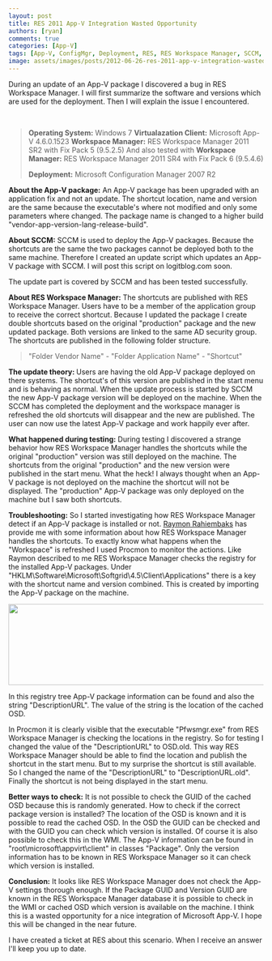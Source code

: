 ```yaml
---
layout: post
title: RES 2011 App-V Integration Wasted Opportunity
authors: [ryan]
comments: true
categories: [App-V]
tags: [App-V, ConfigMgr, Deployment, RES, RES Workspace Manager, SCCM, Windows 7]
image: assets/images/posts/2012-06-26-res-2011-app-v-integration-wasted-opportunity/res-2011-app-v-integration-wasted-opportunity-feature-image.png
---
```

During an update of an App-V package I discovered a bug in RES Workspace Manager. I will first summarize the software and versions which are used for the deployment. Then I will explain the issue I encountered.

&nbsp;
<blockquote><strong>Operating System:</strong> Windows 7
<strong>Virtualazation Client:</strong> Microsoft App-V 4.6.0.1523
<strong>Workspace Manager:</strong> RES Workspace Manager 2011 SR2 with Fix Pack 5 (9.5.2.5)
And also tested with
<strong>Workspace Manager:</strong> RES Workspace Manager 2011 SR4 with Fix Pack 6 (9.5.4.6)

<strong>Deployment:</strong> Microsoft Configuration Manager 2007 R2</blockquote>
<strong>About the App-V package:</strong>
An App-V package has been upgraded with an application fix and not an update. The shortcut location, name and version are the same because the executable's where not modified and only some parameters where changed. The package name is changed to a higher build "vendor-app-version-lang-release-build".

<strong>About SCCM:</strong>
SCCM is used to deploy the App-V packages. Because the shortcuts are the same the two packages cannot be deployed both to the same machine. Therefore I created an update script which updates an App-V package with SCCM. I will post this script on logitblog.com soon.

The update part is covered by SCCM and has been tested successfully.

<strong>About RES Workspace Manager:</strong>
The shortcuts are published with RES Workspace Manager. Users have to be a member of the application group to receive the correct shortcut. Because I updated the package I create double shortcuts based on the original "production" package and the new updated package. Both versions are linked to the same AD security group. The shortcuts are published in the following folder structure.
<blockquote>"Folder Vendor Name" - "Folder Application Name" - "Shortcut"</blockquote>
<strong>The update theory:
</strong>Users are having the old App-V package deployed on there systems. The shortcut's of this version are published in the start menu and is behaving as normal. When the update process is started by SCCM the new App-V package version will be deployed on the machine. When the SCCM has completed the deployment and the workspace manager is refreshed the old shortcuts will disappear and the new are published. The user can now use the latest App-V package and work happily ever after.

<strong>What happened during testing:</strong>
During testing I discovered a strange behavior how RES Workspace Manager handles the shortcuts while the original "production" version was still deployed on the machine. The shortcuts from the original "production" and the new version were published in the start menu. What the heck! I always thought when an App-V package is not deployed on the machine the shortcut will not be displayed. The "production" App-V package was only deployed on the machine but I saw both shortcuts.

<strong>Troubleshooting:</strong>
So I started investigating how RES Workspace Manager detect if an App-V package is installed or not. <a href="http://nl.linkedin.com/pub/raymon-rahiembaks/4/533/807" target="_blank">Raymon Rahiembaks</a> has provide me with some information about how RES Workspace Manager handles the shortcuts. To exactly know what happens when the "Workspace" is refreshed I used Procmon to monitor the actions. Like Raymon described to me RES Workspace Manager checks the registry for the installed App-V packages. Under "HKLM\Software\Microsoft\Softgrid\4.5\Client\Applications" there is a key with the shortcut name and version combined. This is created by importing the App-V package on the machine.

<a href="{{site.baseurl}}/assets/images/posts/2012-06-26-res-2011-app-v-integration-wasted-opportunity/AppV-Reg1.png">
<img class="alignnone wp-image-1627" src="{{site.baseurl}}/assets/images/posts/2012-06-26-res-2011-app-v-integration-wasted-opportunity/AppV-Reg1.png" alt="" width="761" height="160" /></a>

In this registry tree App-V package information can be found and also the string "DescriptionURL". The value of the string is the location of the cached OSD.

In Procmon it is clearly visible that the executable "Pfwsmgr.exe" from RES Workspace Manager is checking the locations in the registry. So for testing I changed the value of the "DescriptionURL" to OSD.old. This way RES Workspace Manager should be able to find the location and publish the shortcut in the start menu. But to my surprise the shortcut is still available. So I changed the name of the "DescriptionURL" to "DescriptionURL.old". Finally the shortcut is not being displayed in the start menu.

<strong>Better ways to check:</strong>
It is not possible to check the GUID of the cached OSD because this is randomly generated. How to check if the correct package version is installed? The location of the OSD is known and it is possible to read the cached OSD. In the OSD the GUID can be checked and with the GUID you can check which version is installed. Of course it is also possible to check this in the WMI. The App-V information can be found in "root\microsoft\appvirt\client" in classes "Package". Only the version information has to be known in RES Workspace Manager so it can check which version is installed.

<strong>Conclusion:</strong>
It looks like RES Workspace Manager does not check the App-V settings thorough enough. If the Package GUID and Version GUID are known in the RES Workspace Manager database it is possible to check in the WMI or cached OSD which version is available on the machine. I think this is a wasted opportunity for a nice integration of Microsoft App-V. I hope this will be changed in the near future.

I have created a ticket at RES about this scenario. When I receive an answer I'll keep you up to date.
